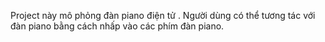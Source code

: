 Project này mô phỏng đàn piano điện tử . Người dùng có thể tương tác với đàn piano 
bằng cách nhấp vào các phím đàn piano.
